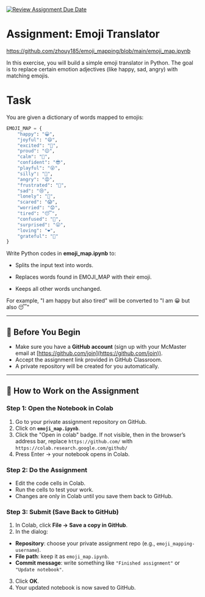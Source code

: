 [![Review Assignment Due Date](https://classroom.github.com/assets/deadline-readme-button-22041afd0340ce965d47ae6ef1cefeee28c7c493a6346c4f15d667ab976d596c.svg)](https://classroom.github.com/a/V82S2U0H)
# Assignment: Emoji Translator


https://github.com/zhouy185/emoji_mapping/blob/main/emoji_map.ipynb

In this exercise, you will build a simple emoji translator in Python.
The goal is to replace certain emotion adjectives (like happy, sad, angry) with matching emojis.

# Task

You are given a dictionary of words mapped to emojis:

```python
EMOJI_MAP = {
    "happy": "😀",
    "joyful": "😄",
    "excited": "🤩",
    "proud": "😌",
    "calm": "🙂",
    "confident": "😎",
    "playful": "😜",
    "silly": "🤪",
    "angry": "😡",
    "frustrated": "😤",
    "sad": "😢",
    "lonely": "🥺",
    "scared": "😱",
    "worried": "😟",
    "tired": "😴",
    "confused": "🤔",
    "surprised": "😮",
    "loving": "❤️",
    "grateful": "🙏"
}
```

Write Python codes in **emoji_map.ipynb** to:

* Splits the input text into words.

* Replaces words found in EMOJI_MAP with their emoji.

* Keeps all other words unchanged.

For example, "I am happy but also tired" will be converted to "I am 😀 but also 😴"

---

## 📝 Before You Begin
- Make sure you have a **GitHub account** (sign up with your McMaster email at [https://github.com/join](https://github.com/join)).
- Accept the assignment link provided in GitHub Classroom.
- A private repository will be created for you automatically.

---

## 🚀 How to Work on the Assignment

### Step 1: Open the Notebook in Colab
1. Go to your private assignment repository on GitHub.
2. Click on **`emoji_map.ipynb`**.
3. Click the "Open in colab" badge. If not visible, then in the browser’s address bar, replace
`https://github.com/` with `https://colab.research.google.com/github/`
4. Press Enter → your notebook opens in Colab.

### Step 2: Do the Assignment
- Edit the code cells in Colab.
- Run the cells to test your work.
- Changes are only in Colab until you save them back to GitHub.

### Step 3: Submit (Save Back to GitHub)
1. In Colab, click **File → Save a copy in GitHub**.
2. In the dialog:
- **Repository**: choose your private assignment repo (e.g., `emoji_mapping-username`).
- **File path**: keep it as `emoji_map.ipynb`.
- **Commit message**: write something like `"Finished assignment"` or `"Update notebook"`.
3. Click **OK**.
4. Your updated notebook is now saved to GitHub.





